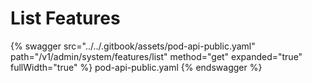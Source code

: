 # List Features

{% swagger src="../../.gitbook/assets/pod-api-public.yaml" path="/v1/admin/system/features/list" method="get" expanded="true" fullWidth="true" %} pod-api-public.yaml {% endswagger %}
